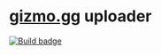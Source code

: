 # [gizmo.gg][] uploader

[![Build badge][]][build]

[gizmo.gg]: http://gizmo.gg
[Build badge]: https://travis-ci.org/tfausak/gizmo-gg-uploader.svg?branch=master
[build]: https://travis-ci.org/tfausak/gizmo-gg-uploader
